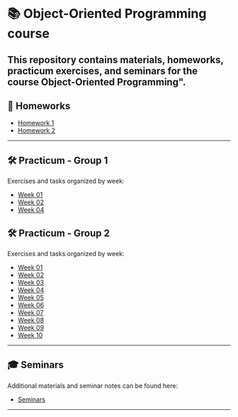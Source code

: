 # 📚 Object-Oriented Programming course

This repository contains materials, homeworks, practicum exercises, and seminars for the course **Object-Oriented Programming"**.
---

## 🔗 Homeworks
- [Homework 1](https://github.com/ymatevva/OOP-FMI/tree/main/HW_1)  
- [Homework 2](https://github.com/ymatevva/OOP-FMI/tree/main/HW_2)  

---

## 🛠 Practicum - Group 1

Exercises and tasks organized by week:

- [Week 01](./Practicum_1/Week_01)  
- [Week 02](./Practicum_1/Week_02)  
- [Week 04](./Practicum_1/Week_04)  


## 🛠 Practicum - Group 2

Exercises and tasks organized by week:

- [Week 01](./Practicum_2/Week_01)  
- [Week 02](./Practicum_2/Week_02)  
- [Week 03](./Practicum_2/Week_03)  
- [Week 04](./Practicum_2/Week_04)  
- [Week 05](./Practicum_2/Week_05)  
- [Week 06](./Practicum_2/Week_06)  
- [Week 07](./Practicum_2/Week_07)  
- [Week 08](./Practicum_2/Week_08)  
- [Week 09](./Practicum_2/Week_09)  
- [Week 10](./Practicum_2/Week_10)  
---

## 🎓 Seminars
Additional materials and seminar notes can be found here:  
- [Seminars](./Seminars)

---
 
